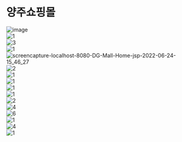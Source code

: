 <h1 style="text-aglin:center;">양주쇼핑몰</h1>


![image](https://github.com/leedongguk/JSP-Project-Alchol-Shopping-Mall/assets/39736916/fcb46307-cccd-4acc-a6b3-fa42ccf41139)
<br style="matgin-top:30px;"/>
![1](https://github.com/leedongguk/JSP-Project-Alchol-Shopping-Mall/assets/39736916/4aa4a48e-b6e4-4e63-accc-f1d28bbbe3fb)
<br style="matgin-top:30px;"/>
![3](https://github.com/leedongguk/JSP-Project-Alchol-Shopping-Mall/assets/39736916/173842f6-d4fd-413e-b4f2-d291e1c99bdb)
<br style="matgin-top:30px;"/>
![1](https://github.com/leedongguk/JSP-Project-Alchol-Shopping-Mall/assets/39736916/5dd7dbc6-dee6-4bcc-819b-667d9d46168a)
<br style="matgin-top:30px;"/>
![screencapture-localhost-8080-DG-Mall-Home-jsp-2022-06-24-15_46_27](https://github.com/leedongguk/JSP-Project-Alchol-Shopping-Mall/assets/39736916/93da9208-2662-4a32-b7f2-c14d3ad6eb60)
<br style="matgin-top:30px;"/>
![2](https://github.com/leedongguk/JSP-Project-Alchol-Shopping-Mall/assets/39736916/41536e81-c22e-4aa8-b03f-fb7a8673289b)
<br style="matgin-top:30px;"/>
![1](https://github.com/leedongguk/JSP-Project-Alchol-Shopping-Mall/assets/39736916/17e5a3e7-63ec-42e5-be82-f9915a82b688)
<br style="matgin-top:30px;"/>
![1](https://github.com/leedongguk/JSP-Project-Alchol-Shopping-Mall/assets/39736916/2056f116-3496-45b3-9bce-ef5a5147431c)
<br style="matgin-top:30px;"/>
![1](https://github.com/leedongguk/JSP-Project-Alchol-Shopping-Mall/assets/39736916/23b5f4de-b059-42ec-9d07-c7a3da902234)
<br style="matgin-top:30px;"/>
![1](https://github.com/leedongguk/JSP-Project-Alchol-Shopping-Mall/assets/39736916/96894af8-63f9-4bbc-91bf-88f277866b49)
<br style="matgin-top:30px;"/>
![2](https://github.com/leedongguk/JSP-Project-Alchol-Shopping-Mall/assets/39736916/22426cac-c4d2-4268-ac48-aafb3e6a7de1)
<br style="matgin-top:30px;"/>
![4](https://github.com/leedongguk/JSP-Project-Alchol-Shopping-Mall/assets/39736916/fec949ce-6f80-4e99-b802-9668dc072ac7)
<br style="matgin-top:30px;"/>
![6](https://github.com/leedongguk/JSP-Project-Alchol-Shopping-Mall/assets/39736916/8b6ae1c7-793e-453d-b7cf-d479695d81ff)
<br style="matgin-top:30px;"/>
![1](https://github.com/leedongguk/JSP-Project-Alchol-Shopping-Mall/assets/39736916/fe513b52-7483-423c-9dc4-cda7e827bd32)
<br style="matgin-top:30px;"/>
![4](https://github.com/leedongguk/JSP-Project-Alchol-Shopping-Mall/assets/39736916/77b44bd5-eb4a-4e18-b70e-17e65fea6030)
<br style="matgin-top:30px;"/>
![1](https://github.com/leedongguk/JSP-Project-Alchol-Shopping-Mall/assets/39736916/7431ea1a-5f43-475f-b36d-41db8a2ce4f8)
